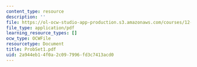 ```yaml
---
content_type: resource
description: ''
file: https://ol-ocw-studio-app-production.s3.amazonaws.com/courses/12-520-geodynamics-fall-2006/2a944eb14f0a2c097996fd3c7413acd0_ProbSet1.pdf
file_type: application/pdf
learning_resource_types: []
ocw_type: OCWFile
resourcetype: Document
title: ProbSet1.pdf
uid: 2a944eb1-4f0a-2c09-7996-fd3c7413acd0
---
```

